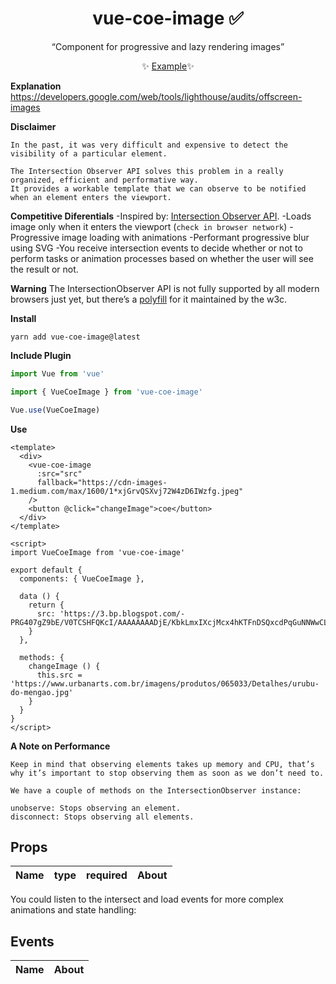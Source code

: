 <h1 align="center">vue-coe-image ✅</h1>

<p align="center">
  <q>Component for progressive and lazy rendering images</q>
</p>

<p align="center">
  ✨ <a href="#">Example</a>✨
</p>

**Explanation**
https://developers.google.com/web/tools/lighthouse/audits/offscreen-images

**Disclaimer**
```
In the past, it was very difficult and expensive to detect the visibility of a particular element.

The Intersection Observer API solves this problem in a really organized, efficient and performative way. 
It provides a workable template that we can observe to be notified when an element enters the viewport.
```

**Competitive Diferentials**
-Inspired by: [Intersection Observer API](https://developer.mozilla.org/docs/Web/API/Intersection_Observer_API).
-Loads image only when it enters the viewport (`check in browser network`)
-Progressive image loading with animations
-Performant progressive blur using SVG
-You receive intersection events to decide whether or not to perform tasks or animation processes based on whether the user will see the result or not.

**Warning**
The IntersectionObserver API is not fully supported by all modern browsers just yet, but there’s a [polyfill](https://github.com/w3c/IntersectionObserver/tree/master/polyfill) for it maintained by the w3c.

**Install**

`yarn add vue-coe-image@latest`

**Include Plugin**
```javascript
import Vue from 'vue'

import { VueCoeImage } from 'vue-coe-image'

Vue.use(VueCoeImage)
```

**Use**
```vue
<template>
  <div>
    <vue-coe-image
      :src="src"
      fallback="https://cdn-images-1.medium.com/max/1600/1*xjGrvQSXvj72W4zD6IWzfg.jpeg"
    />
    <button @click="changeImage">coe</button>
  </div>
</template>

<script>
import VueCoeImage from 'vue-coe-image'

export default {
  components: { VueCoeImage },

  data () {
    return {
      src: 'https://3.bp.blogspot.com/-PRG407gZ9bE/V0TCSHFQKcI/AAAAAAAADjE/KbkLmxIXcjMcx4hKTFnDSQxcdPqGuNNWwCLcB/s1600/flamengologo.png'
    }
  },

  methods: {
    changeImage () {
      this.src = 'https://www.urbanarts.com.br/imagens/produtos/065033/Detalhes/urubu-do-mengao.jpg'
    }
  }
}
</script>
```

**A Note on Performance**
```
Keep in mind that observing elements takes up memory and CPU, that’s why it’s important to stop observing them as soon as we don’t need to.

We have a couple of methods on the IntersectionObserver instance:

unobserve: Stops observing an element.
disconnect: Stops observing all elements.
```

## Props

Name       |   type   | required | About
-----      | -------  | -------- | ------

You could listen to the intersect and load events for more complex animations and state handling:

## Events

Name       | About
-----      | -----

